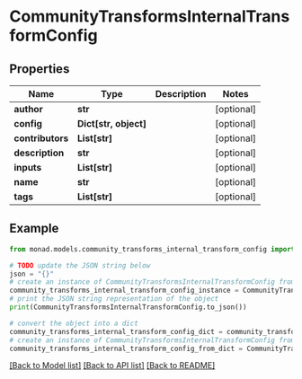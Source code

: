 # CommunityTransformsInternalTransformConfig


## Properties

Name | Type | Description | Notes
------------ | ------------- | ------------- | -------------
**author** | **str** |  | [optional] 
**config** | **Dict[str, object]** |  | [optional] 
**contributors** | **List[str]** |  | [optional] 
**description** | **str** |  | [optional] 
**inputs** | **List[str]** |  | [optional] 
**name** | **str** |  | [optional] 
**tags** | **List[str]** |  | [optional] 

## Example

```python
from monad.models.community_transforms_internal_transform_config import CommunityTransformsInternalTransformConfig

# TODO update the JSON string below
json = "{}"
# create an instance of CommunityTransformsInternalTransformConfig from a JSON string
community_transforms_internal_transform_config_instance = CommunityTransformsInternalTransformConfig.from_json(json)
# print the JSON string representation of the object
print(CommunityTransformsInternalTransformConfig.to_json())

# convert the object into a dict
community_transforms_internal_transform_config_dict = community_transforms_internal_transform_config_instance.to_dict()
# create an instance of CommunityTransformsInternalTransformConfig from a dict
community_transforms_internal_transform_config_from_dict = CommunityTransformsInternalTransformConfig.from_dict(community_transforms_internal_transform_config_dict)
```
[[Back to Model list]](../README.md#documentation-for-models) [[Back to API list]](../README.md#documentation-for-api-endpoints) [[Back to README]](../README.md)


